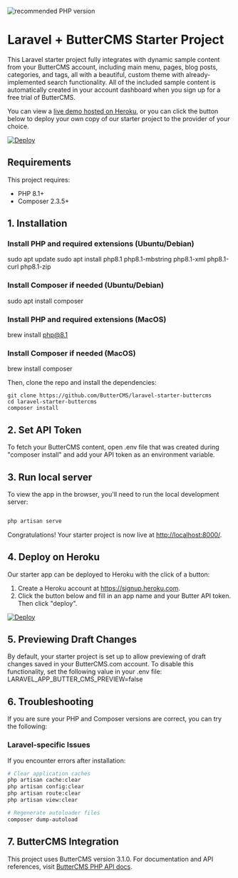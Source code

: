![recommended PHP version](https://img.shields.io/packagist/php-v/laravel/laravel)

# Laravel + ButterCMS Starter Project

This Laravel starter project fully integrates with dynamic sample content from your ButterCMS account, including main menu, pages, blog posts, categories, and tags, all with a beautiful, custom theme with already-implemented search functionality. All of the included sample content is automatically created in your account dashboard when you sign up for a free trial of ButterCMS.

You can view a [live demo hosted on Heroku](http://laravel-starter-buttercms.herokuapp.com/), or you can click the button below to deploy your own copy of our starter project to the provider of your choice.

[![Deploy](https://www.herokucdn.com/deploy/button.svg)](https://heroku.com/deploy?template=https://github.com/ButterCMS/laravel-starter-buttercms&env%5BLARAVEL_APP_BUTTER_CMS_API_KEY%5D=check%20https://buttercms.com/settings)

## Requirements

This project requires:
- PHP 8.1+
- Composer 2.3.5+

## 1. Installation

### Install PHP and required extensions (Ubuntu/Debian)
sudo apt update
sudo apt install php8.1 php8.1-mbstring php8.1-xml php8.1-curl php8.1-zip

### Install Composer if needed (Ubuntu/Debian)
sudo apt install composer

### Install PHP and required extensions (MacOS)
brew install php@8.1

### Install Composer if needed (MacOS)
brew install composer

Then, clone the repo and install the dependencies:

```shell
git clone https://github.com/ButterCMS/laravel-starter-buttercms
cd laravel-starter-buttercms
composer install
```

## 2. Set API Token

To fetch your ButterCMS content, open .env file that was created during "composer install" and add your API token as an environment variable.

## 3. Run local server

To view the app in the browser, you'll need to run the local development server:

```bash

php artisan serve
```

Congratulations! Your starter project is now live at [http://localhost:8000/](http://localhost:8000/).

## 4. Deploy on Heroku

Our starter app can be deployed to Heroku with the click of a button:

1. Create a Heroku account at https://signup.heroku.com.
2. Click the button below and fill in an app name and your Butter API token. Then click "deploy".

[![Deploy](https://www.herokucdn.com/deploy/button.svg)](https://heroku.com/deploy?template=https://github.com/ButterCMS/laravel-starter-buttercms/&env[LARAVEL_APP_BUTTER_CMS_API_KEY]=check%20https://buttercms.com/settings)

## 5. Previewing Draft Changes
By default, your starter project is set up to allow previewing of draft changes saved in your ButterCMS.com account. To disable this functionality, set the following value in your .env file: LARAVEL_APP_BUTTER_CMS_PREVIEW=false

## 6. Troubleshooting

If you are sure your PHP and Composer versions are correct, you can try the following:

### Laravel-specific Issues
If you encounter errors after installation:

```bash
# Clear application caches
php artisan cache:clear
php artisan config:clear
php artisan route:clear
php artisan view:clear

# Regenerate autoloader files
composer dump-autoload
```

## 7. ButterCMS Integration
This project uses ButterCMS version 3.1.0. For documentation and API references, visit [ButterCMS PHP API docs](https://buttercms.com/docs/api-client/php/).
